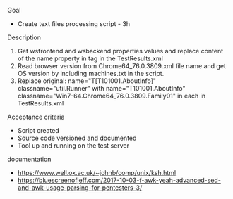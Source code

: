 Goal
* Create text files processing script - 3h

Description
1. Get wsfrontend and wsbackend properties values and replace content of the name property in <testsuite> tag in the TestResults.xml
2. Read browser version from Chrome64_76.0.3809.xml file name and get OS version by including machines.txt in the script.
3. Replace original:
name="T[T101001.AboutInfo]" classname="util.Runner"
with
name="T101001.AboutInfo" classname="Win7-64.Chrome64_76.0.3809.Family01"
in each <testcase> in TestResults.xml

Acceptance criteria
* Script created
* Source code versioned and documented
* Tool up and running on the test server

documentation
* https://www.well.ox.ac.uk/~johnb/comp/unix/ksh.html
* https://bluescreenofjeff.com/2017-10-03-f-awk-yeah-advanced-sed-and-awk-usage-parsing-for-pentesters-3/